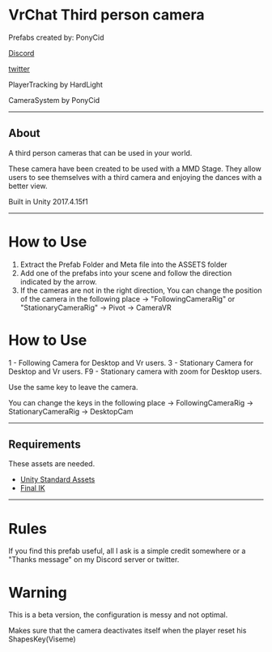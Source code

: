 # VrChat Third person camera

Prefabs created by: PonyCid

[Discord](https://discord.gg/q8MNVqM)

[twitter](https://twitter.com/PonyCid)


PlayerTracking by HardLight

CameraSystem by PonyCid

----------
## About
A third person cameras that can be used in your world.

These camera have been created to be used with a MMD Stage.
They allow users to see themselves with a third camera and enjoying the dances with a better view.

Built in Unity 2017.4.15f1


----------

# How to Use
1. Extract the Prefab Folder and Meta file into the ASSETS folder
2. Add one of the prefabs into your scene and follow the direction indicated by the arrow.
3. If the cameras are not in the right direction, You can change the position of the camera in the following place
    -> "FollowingCameraRig" or "StationaryCameraRig"
      -> Pivot
	      -> CameraVR

# How to Use
1 - Following Camera for Desktop and Vr users.
3 - Stationary Camera for Desktop and Vr users.
F9 - Stationary camera with zoom for Desktop users.

Use the same key to leave the camera.

You can change the keys in the following place
    -> FollowingCameraRig
    -> StationaryCameraRig
    -> DesktopCam


----------
## Requirements

These assets are needed.
* [Unity Standard Assets](https://assetstore.unity.com/packages/essentials/asset-packs/standard-assets-32351)
* [Final IK](https://assetstore.unity.com/packages/tools/animation/final-ik-14290)
-----------------------------------------------------

# Rules
If you find this prefab useful, all I ask is a simple credit somewhere or a "Thanks message" on my Discord server or twitter.

# Warning
This is a beta version, the configuration is messy and not optimal.

Makes sure that the camera deactivates itself when the player reset his ShapesKey(Viseme)

